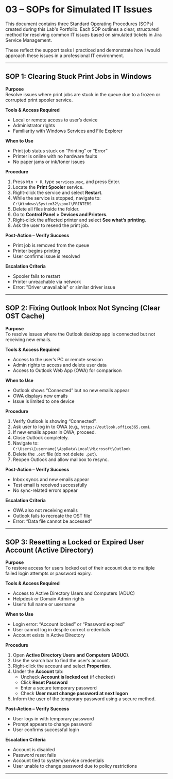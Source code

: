 # 03 – SOPs for Simulated IT Issues

This document contains three Standard Operating Procedures (SOPs) created during this Lab's Portfolio. Each SOP outlines a clear, structured method for resolving common IT issues based on simulated tickets in Jira Service Management.

These reflect the support tasks I practiced and demonstrate how I would approach these issues in a professional IT environment.

---

## SOP 1: Clearing Stuck Print Jobs in Windows

**Purpose**  
Resolve issues where print jobs are stuck in the queue due to a frozen or corrupted print spooler service.

**Tools & Access Required**  
- Local or remote access to user’s device  
- Administrator rights  
- Familiarity with Windows Services and File Explorer

**When to Use**  
- Print job status stuck on “Printing” or “Error”  
- Printer is online with no hardware faults  
- No paper jams or ink/toner issues

**Procedure**  
1. Press `Win + R`, type `services.msc`, and press Enter.  
2. Locate the **Print Spooler** service.  
3. Right-click the service and select **Restart**.  
4. While the service is stopped, navigate to:  
   `C:\Windows\System32\spool\PRINTERS`  
5. Delete all files inside the folder.  
6. Go to **Control Panel > Devices and Printers**.  
7. Right-click the affected printer and select **See what’s printing**.  
8. Ask the user to resend the print job.

**Post-Action – Verify Success**  
- Print job is removed from the queue  
- Printer begins printing  
- User confirms issue is resolved

**Escalation Criteria**  
- Spooler fails to restart  
- Printer unreachable via network  
- Error: "Driver unavailable" or similar driver issue

---

## SOP 2: Fixing Outlook Inbox Not Syncing (Clear OST Cache)

**Purpose**  
To resolve issues where the Outlook desktop app is connected but not receiving new emails.

**Tools & Access Required**  
- Access to the user’s PC or remote session  
- Admin rights to access and delete user data  
- Access to Outlook Web App (OWA) for comparison

**When to Use**  
- Outlook shows “Connected” but no new emails appear  
- OWA displays new emails  
- Issue is limited to one device

**Procedure**  
1. Verify Outlook is showing “Connected”.  
2. Ask user to log in to OWA (e.g., `https://outlook.office365.com`).  
3. If new emails appear in OWA, proceed.  
4. Close Outlook completely.  
5. Navigate to:  
   `C:\Users\[username]\AppData\Local\Microsoft\Outlook`  
6. Delete the `.ost` file (do not delete `.pst`).  
7. Reopen Outlook and allow mailbox to resync.

**Post-Action – Verify Success**  
- Inbox syncs and new emails appear  
- Test email is received successfully  
- No sync-related errors appear

**Escalation Criteria**  
- OWA also not receiving emails  
- Outlook fails to recreate the OST file  
- Error: “Data file cannot be accessed”

---

## SOP 3: Resetting a Locked or Expired User Account (Active Directory)

**Purpose**  
To restore access for users locked out of their account due to multiple failed login attempts or password expiry.

**Tools & Access Required**  
- Access to Active Directory Users and Computers (ADUC)  
- Helpdesk or Domain Admin rights  
- User’s full name or username

**When to Use**  
- Login error: “Account locked” or “Password expired”  
- User cannot log in despite correct credentials  
- Account exists in Active Directory

**Procedure**  
1. Open **Active Directory Users and Computers (ADUC)**.  
2. Use the search bar to find the user’s account.  
3. Right-click the account and select **Properties**.  
4. Under the **Account** tab:  
   - Uncheck **Account is locked out** (if checked)  
   - Click **Reset Password**  
   - Enter a secure temporary password  
   - Check **User must change password at next logon**  
5. Inform the user of the temporary password using a secure method.

**Post-Action – Verify Success**  
- User logs in with temporary password  
- Prompt appears to change password  
- User confirms successful login

**Escalation Criteria**  
- Account is disabled  
- Password reset fails  
- Account tied to system/service credentials  
- User unable to change password due to policy restrictions

---

